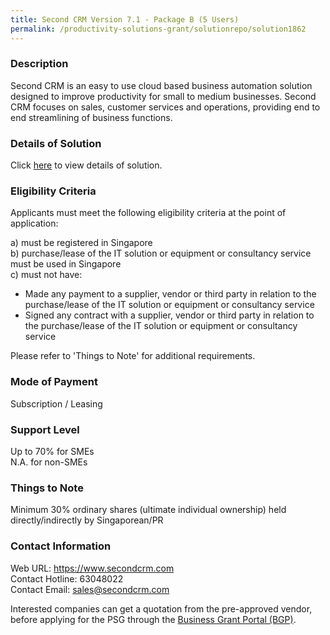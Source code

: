```yaml
---
title: Second CRM Version 7.1 - Package B (5 Users)
permalink: /productivity-solutions-grant/solutionrepo/solution1862
---
```


### Description

Second CRM is an easy to use cloud based business automation solution designed to improve productivity for small to medium businesses. Second CRM focuses on sales, customer services and operations, providing end to end streamlining of business functions.

### Details of Solution

Click <a href='https://www.gobusiness.gov.sg/images/psg/Soft_Solvers_20200136_Desensitised_Annex_3_Part_2.pdf' target='_blank' rel='noopener'>here</a> to view details of solution.

### Eligibility Criteria

Applicants must meet the following eligibility criteria at the point of application:

a) must be registered in Singapore <br>
b) purchase/lease of the IT solution or equipment or consultancy service must be used in Singapore <br>
c) must not have:
- Made any payment to a supplier, vendor or third party in relation to the purchase/lease of the IT solution or equipment or consultancy service
- Signed any contract with a supplier, vendor or third party in relation to the purchase/lease of the IT solution or equipment or consultancy service

Please refer to 'Things to Note' for additional requirements.

### Mode of Payment
Subscription / Leasing

### Support Level
Up to 70% for SMEs <br>
N.A. for non-SMEs

### Things to Note
 Minimum 30% ordinary shares (ultimate individual ownership) held directly/indirectly by Singaporean/PR

### Contact Information
Web URL: https://www.secondcrm.com <br>Contact Hotline: 63048022 <br>Contact Email: sales@secondcrm.com <br>

Interested companies can get a quotation from the pre-approved vendor, before applying for the PSG through the <a target='_blank' rel='noopener' href='https://www.businessgrants.gov.sg/'>Business Grant Portal (BGP)</a>.
